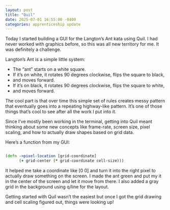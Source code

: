 ```yaml
---
layout: post
title: "Quil"
date: 2025-07-01 16:55:00 -0400
categories: apprenticeship update
---
```


Today I started building a GUI for the Langton’s Ant kata using Quil. I had
never worked with graphics before, so this was all new territory for me. It was
definitely a challenge.

Langton’s Ant is a simple little system:

- The “ant” starts on a white square.
- If it’s on white, it rotates 90 degrees clockwise, flips the square to black,
- and moves forward.
- If it’s on black, it rotates 90 degrees clockwise, flips the square to white,
- and moves forward.

The cool part is that over time this simple set of rules creates messy pattern
that eventually goes into a repeating highway-like pattern. It’s one of those
things that’s cool to see after all the work I put into it.

Since I’ve mostly been working in the terminal, getting into Quil meant
thinking about some new concepts like frame-rate, screen size, pixel scaling,
and how to actually draw shapes based on grid data.

Here’s a function from my GUI:

```clojure

(defn ->pixel-location [grid-coordinate]
      (+ grid-center (* grid-coordinate cell-size)))

```

It helped me take a coordinate like [0 0] and turn it into the right pixel
to actually draw something on the screen. I made the ant green and put my it
in the center of the screen and let it move from there. I also added a gray
grid in the background using q/line for the layout.

Getting started with Quil wasn’t the easiest but once I got the grid drawing
and cell scaling figured out, things were looking up!